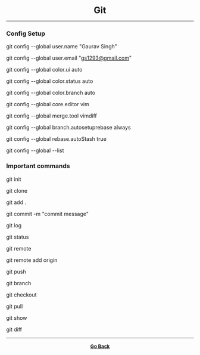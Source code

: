 <p align="center">
  <b>
  <font size="+2">Git</font>
  </b>
</p>

---

### Config Setup

git config --global user.name "Gaurav Singh"

git config --global user.email "gs1293@gmail.com"

git config --global color.ui auto

git config --global color.status auto

git config --global color.branch auto

git config --global core.editor vim

git config --global merge.tool vimdiff

git config --global branch.autosetuprebase always

git config --global rebase.autoStash true

git config --global --list

### Important commands

git init

git clone <link>

git add .

git commit -m "commit message"

git log

git status

git remote

git remote add origin <link>

git push

git branch <branch-name>

git checkout <branch-name>

git pull

git show

git diff

---

<p align="center">
  <b>
  <a href="https://gs1293.github.io/blog.html"> <font size="-1">Go Back</font></a>
  </b>
</p>
